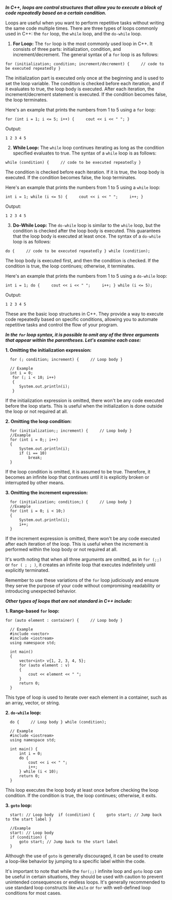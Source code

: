 ***In C++, loops are control structures that allow you to execute a block of code repeatedly based on a certain condition.***

Loops are useful when you want to perform repetitive tasks without writing the same code multiple times. There are three types of loops commonly used in C++: the `for` loop, the `while` loop, and the `do-while` loop.

1.  **For Loop:** The `for` loop is the most commonly used loop in C++. It consists of three parts: initialization, condition, and increment/decrement. The general syntax of a `for` loop is as follows:



`for (initialization; condition; increment/decrement) {     // code to be executed repeatedly }`

The initialization part is executed only once at the beginning and is used to set the loop variable. The condition is checked before each iteration, and if it evaluates to true, the loop body is executed. After each iteration, the increment/decrement statement is executed. If the condition becomes false, the loop terminates.

Here's an example that prints the numbers from 1 to 5 using a `for` loop:



`for (int i = 1; i <= 5; i++) {     cout << i << " "; }`

Output:



`1 2 3 4 5`

2.  **While Loop:** The `while` loop continues iterating as long as the condition specified evaluates to true. The syntax of a `while` loop is as follows:



`while (condition) {     // code to be executed repeatedly }`

The condition is checked before each iteration. If it is true, the loop body is executed. If the condition becomes false, the loop terminates.

Here's an example that prints the numbers from 1 to 5 using a `while` loop:



`int i = 1; while (i <= 5) {     cout << i << " ";     i++; }`

Output:



`1 2 3 4 5`

3.  **Do-While Loop:** The `do-while` loop is similar to the `while` loop, but the condition is checked after the loop body is executed. This guarantees that the loop body is executed at least once. The syntax of a `do-while` loop is as follows:



`do {     // code to be executed repeatedly } while (condition);`

The loop body is executed first, and then the condition is checked. If the condition is true, the loop continues; otherwise, it terminates.

Here's an example that prints the numbers from 1 to 5 using a `do-while` loop:



`int i = 1; do {     cout << i << " ";     i++; } while (i <= 5);`

Output:



`1 2 3 4 5`

These are the basic loop structures in C++. They provide a way to execute code repeatedly based on specific conditions, allowing you to automate repetitive tasks and control the flow of your program.


***In the `for` loop syntax, it is possible to omit any of the three arguments that appear within the parentheses. Let's examine each case:***

**1.  Omitting the initialization expression:**

      for (; condition; increment) {     // Loop body }
      
      // Example
      int i = 0;
       for (; i < 10; i++) 
       {
          System.out.println(i);
       }

If the initialization expression is omitted, there won't be any code executed before the loop starts. This is useful when the initialization is done outside the loop or not required at all.

**2.  Omitting the loop condition:**

      for (initialization;; increment) {     // Loop body }
      //Example
      for (int i = 0;; i++) 
      {
          System.out.println(i);
          if (i == 10) 
              break;
      }


If the loop condition is omitted, it is assumed to be true. Therefore, it becomes an infinite loop that continues until it is explicitly broken or interrupted by other means.

**3.  Omitting the increment expression:**

      for (initialization; condition;) {     // Loop body }
      //Example
      for (int i = 0; i < 10;) 
      {
          System.out.println(i);
          i++;
      }



If the increment expression is omitted, there won't be any code executed after each iteration of the loop. This is useful when the increment is performed within the loop body or not required at all.

It's worth noting that when all three arguments are omitted, as in `for (;;)` or `for ( ; ; )`, it creates an infinite loop that executes indefinitely until explicitly terminated.

Remember to use these variations of the `for` loop judiciously and ensure they serve the purpose of your code without compromising readability or introducing unexpected behavior.




***Other types of loops that are not standard in C++ include:***

**1.  Range-based `for` loop:**
    
    
  	for (auto element : container) {     // Loop body }
   
      // Example
      #include <vector>
      #include <iostream>
      using namespace std;
      
      int main() 
      {
          vector<int> v{1, 2, 3, 4, 5};
          for (auto element : v) 
          {
              cout << element << " ";
          }
          return 0;
      }

    
This type of loop is used to iterate over each element in a container, such as an array, vector, or string.
    
**2.  `do-while` loop:**
    
    

      do {     // Loop body } while (condition);
      
      // Example
      #include <iostream>
      using namespace std;
      
      int main() {
          int i = 0;
          do {
              cout << i << " ";
              i++;
          } while (i < 10);
          return 0;
      }


    
This loop executes the loop body at least once before checking the loop condition. If the condition is true, the loop continues; otherwise, it exits.
    
**3.  `goto` loop:**
    
    
      start: // Loop body  if (condition) {     goto start; // Jump back to the start label }

      //Example
      start: // Loop body
      if (condition) {
          goto start; // Jump back to the start label
      }

    
Although the use of `goto` is generally discouraged, it can be used to create a loop-like behavior by jumping to a specific label within the code.
    

It's important to note that while the `for(;;)` infinite loop and `goto` loop can be useful in certain situations, they should be used with caution to prevent unintended consequences or endless loops. It's generally recommended to use standard loop constructs like `while` or `for` with well-defined loop conditions for most cases.

